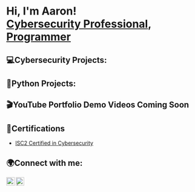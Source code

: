 <h1>Hi, I'm Aaron! <br/><a href="https://www.linkedin.com/in/aaronthompsoncyber/">Cybersecurity Professional</a>, <a href="https://github.com/aaronthompsoncyber">Programmer</a> 

<h2>💻Cybersecurity Projects:</h2>



<h2>🔧Python Projects:</h2>
   

<h2>🎬YouTube Portfolio Demo Videos Coming Soon </h2>



<h2>📜Certifications</h2>

  - [ISC2 Certified in Cybersecurity](https://www.credly.com/badges/c5dd09b5-a3d0-4c3c-a980-cca8d0275055/public_url)

<h2>🌍Connect with me:</h2>

[<img align="left" alt="aaronthompsoncyber | LinkedIn" width="22px" src="https://cdn.jsdelivr.net/npm/simple-icons@v3/icons/linkedin.svg" />][linkedin]
[<img align="left" alt=" | YouTube" width="22px" src="https://cdn.jsdelivr.net/npm/simple-icons@v3/icons/youtube.svg" />][youtube]


[linkedin]: https://linkedin.com/in/aaronthompsoncyber
[youtube]: https://www.youtube.com/channel/UCuG64c38lyI6Kakl9M-ur_g
<!--

- 🔭 I’m currently working on my CompTIA Security+ (Expected June 2024)
- 🌱 I’m currently learning and writing security projects in Python to document here in my GitHub portfolio.
- 🐍 Fun fact: Believe it or not, a man named Tim Peters composed a poem called ‘The Zen of Python’ about Python programming.

